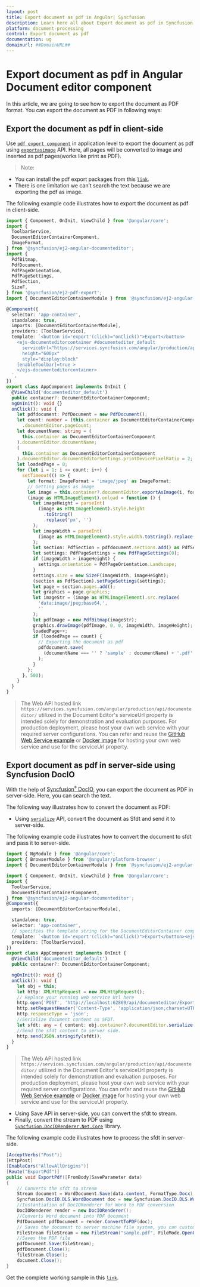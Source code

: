 ```yaml
---
layout: post
title: Export document as pdf in Angular| Syncfusion
description: Learn here all about Export document as pdf in Syncfusion Angular Document editor component of Syncfusion Essential JS 2 and more.
platform: document-processing
control: Export document as pdf 
documentation: ug
domainurl: ##DomainURL##
---
```


# Export document as pdf in Angular Document editor component

In this article, we are going to see how to export the document as PDF format. You can export the document as PDF in following ways:

## Export the document as pdf in client-side

Use [`pdf export component`](https://www.npmjs.com/package/@syncfusion/ej2-pdf-export) in application level to export the document as pdf using [`exportasimage`](https://ej2.syncfusion.com/angular/documentation/api/document-editor/#exportasimage) API. Here, all pages will be converted to image and inserted as pdf pages(works like print as PDF).

>Note: 
* You can install the pdf export packages from this [`link`](https://www.npmjs.com/package/@syncfusion/ej2-pdf-export).
* There is one limitation we can’t search the text because we are exporting the pdf as image. 

The following example code illustrates how to export the document as pdf in client-side.

```typescript
import { Component, OnInit, ViewChild } from '@angular/core';
import {
  ToolbarService,
  DocumentEditorContainerComponent,
  ImageFormat,
} from '@syncfusion/ej2-angular-documenteditor';
import {
  PdfBitmap,
  PdfDocument,
  PdfPageOrientation,
  PdfPageSettings,
  PdfSection,
  SizeF,
} from '@syncfusion/ej2-pdf-export';
import { DocumentEditorContainerModule } from '@syncfusion/ej2-angular-documenteditor';

@Component({
  selector: 'app-container',
  standalone: true,
  imports: [DocumentEditorContainerModule],
  providers: [ToolbarService],
  template: `<button id='export'(click)="onClick()">Export</button>
    <ejs-documenteditorcontainer #documenteditor_default 
      serviceUrl="https://services.syncfusion.com/angular/production/api/documenteditor/" 
      height="600px" 
      style="display:block" 
    [enableToolbar]=true >
    </ejs-documenteditorcontainer>
  `,
})
export class AppComponent implements OnInit {
  @ViewChild('documenteditor_default')
  public container?: DocumentEditorContainerComponent;
  ngOnInit(): void {}
  onClick(): void {
    let pdfdocument: PdfDocument = new PdfDocument();
    let count: number = (this.container as DocumentEditorContainerComponent)
      .documentEditor.pageCount;
    let documentName: string = (
      this.container as DocumentEditorContainerComponent
    ).documentEditor.documentName;
    (
      this.container as DocumentEditorContainerComponent
    ).documentEditor.documentEditorSettings.printDevicePixelRatio = 2;
    let loadedPage = 0;
    for (let i = 1; i <= count; i++) {
      setTimeout(() => {
        let format: ImageFormat = 'image/jpeg' as ImageFormat;
        // Getting pages as image
        let image = this.container?.documentEditor.exportAsImage(i, format);
        (image as HTMLImageElement).onload = function () {
          let imageHeight = parseInt(
            (image as HTMLImageElement).style.height
              .toString()
              .replace('px', '')
          );
          let imageWidth = parseInt(
            (image as HTMLImageElement).style.width.toString().replace('px', '')
          );
          let section: PdfSection = pdfdocument.sections.add() as PdfSection;
          let settings: PdfPageSettings = new PdfPageSettings(0);
          if (imageWidth > imageHeight) {
            settings.orientation = PdfPageOrientation.Landscape;
          }
          settings.size = new SizeF(imageWidth, imageHeight);
          (section as PdfSection).setPageSettings(settings);
          let page = section.pages.add();
          let graphics = page.graphics;
          let imageStr = (image as HTMLImageElement).src.replace(
            'data:image/jpeg;base64,',
            ''
          );
          let pdfImage = new PdfBitmap(imageStr);
          graphics.drawImage(pdfImage, 0, 0, imageWidth, imageHeight);
          loadedPage++;
          if (loadedPage == count) {
            // Exporting the document as pdf
            pdfdocument.save(
              (documentName === '' ? 'sample' : documentName) + '.pdf'
            );
          }
        };
      }, 500);
    }
  }
}
```

> The Web API hosted link `https://services.syncfusion.com/angular/production/api/documenteditor/` utilized in the Document Editor's serviceUrl property is intended solely for demonstration and evaluation purposes. For production deployment, please host your own web service with your required server configurations. You can refer and reuse the [GitHub Web Service example](https://github.com/SyncfusionExamples/EJ2-DocumentEditor-WebServices) or [Docker image](https://hub.docker.com/r/syncfusion/word-processor-server) for hosting your own web service and use for the serviceUrl property.

## Export document as pdf in server-side using Syncfusion DocIO

With the help of [Syncfusion<sup style="font-size:70%">&reg;</sup> DocIO](https://help.syncfusion.com/file-formats/docio/word-to-pdf), you can export the document as PDF in server-side. Here, you can search the text.

The following way illustrates how to convert the document as PDF:

* Using [`serialize`](https://ej2.syncfusion.com/angular/documentation/api/document-editor/#serialize) API, convert the document as Sfdt and send it to server-side.

The following example code illustrates how to convert the document to sfdt and pass it to server-side.

```typescript
import { NgModule } from '@angular/core';
import { BrowserModule } from '@angular/platform-browser';
import { DocumentEditorContainerModule } from '@syncfusion/ej2-angular-documenteditor';

import { Component, OnInit, ViewChild } from '@angular/core';
import {
  ToolbarService,
  DocumentEditorContainerComponent,
} from '@syncfusion/ej2-angular-documenteditor';
@Component({
  imports: [DocumentEditorContainerModule],

  standalone: true,
  selector: 'app-container',
  // specifies the template string for the DocumentEditorContainer component
  template: `<button id='export'(click)="onClick()">Export</button><ejs-documenteditorcontainer #documenteditor_default serviceUrl="https://services.syncfusion.com/angular/production/api/documenteditor/" height="600px" style="display:block" [enableToolbar]=true> </ejs-documenteditorcontainer>`,
  providers: [ToolbarService],
})
export class AppComponent implements OnInit {
  @ViewChild('documenteditor_default')
  public container?: DocumentEditorContainerComponent;

  ngOnInit(): void {}
  onClick(): void {
    let obj = this;
    let http: XMLHttpRequest = new XMLHttpRequest();
    // Replace your running web service Url here
    http.open('POST', 'http://localhost:62869/api/documenteditor/ExportPdf');
    http.setRequestHeader('Content-Type', 'application/json;charset=UTF-8');
    http.responseType = 'json';
    //Serialize document content as SFDT.
    let sfdt: any = { content: obj.container?.documentEditor.serialize() };
    //Send the sfdt content to server side.
    http.send(JSON.stringify(sfdt));
  }
}
```

> The Web API hosted link `https://services.syncfusion.com/angular/production/api/documenteditor/` utilized in the Document Editor's serviceUrl property is intended solely for demonstration and evaluation purposes. For production deployment, please host your own web service with your required server configurations. You can refer and reuse the [GitHub Web Service example](https://github.com/SyncfusionExamples/EJ2-DocumentEditor-WebServices) or [Docker image](https://hub.docker.com/r/syncfusion/word-processor-server) for hosting your own web service and use for the serviceUrl property.

* Using Save API in server-side, you can convert the sfdt to stream.
* Finally, convert the stream to PDF using [`Syncfusion.DocIORenderer.Net.Core`](https://www.nuget.org/packages/Syncfusion.DocIORenderer.Net.Core) library.

The following example code illustrates how to process the sfdt in server-side.

```c#
[AcceptVerbs("Post")]
[HttpPost]
[EnableCors("AllowAllOrigins")]
[Route("ExportPdf")]
public void ExportPdf([FromBody]SaveParameter data)
{
    // Converts the sfdt to stream
    Stream document = WordDocument.Save(data.content, FormatType.Docx);
    Syncfusion.DocIO.DLS.WordDocument doc = new Syncfusion.DocIO.DLS.WordDocument(document, Syncfusion.DocIO.FormatType.Docx);
    //Instantiation of DocIORenderer for Word to PDF conversion
    DocIORenderer render = new DocIORenderer();
    //Converts Word document into PDF document
    PdfDocument pdfDocument = render.ConvertToPDF(doc);
    // Saves the document to server machine file system, you can customize here to save into databases or file servers based on requirement.
    FileStream fileStream = new FileStream("sample.pdf", FileMode.OpenOrCreate, FileAccess.ReadWrite);
    //Saves the PDF file
    pdfDocument.Save(fileStream);
    pdfDocument.Close();
    fileStream.Close();
    document.Close();
}
```

Get the complete working sample in this [`link`](https://github.com/SyncfusionExamples/Export-document-as-PDF-in-Document-Editor/).